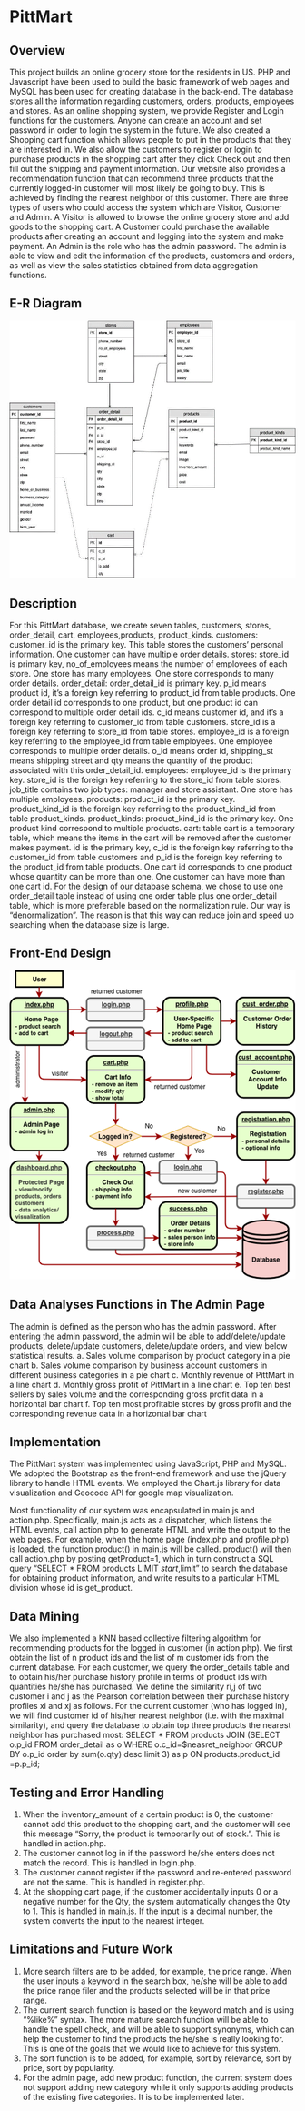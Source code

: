 # PittMart
## Overview
This project builds an online grocery store for the residents in US. PHP and Javascript have been used to build the basic framework of web pages and MySQL has been used for creating database in the back-end. The database stores all the information regarding customers, orders, products, employees and stores. As an online shopping system, we provide Register and Login functions for the customers. Anyone can create an account and set password in order to login the system in the future. We also created a Shopping cart function which allows people to put in the products that they are interested in. We also allow the customers to register or login to purchase products in the shopping cart after they click Check out and then fill out the shipping and payment information. Our website also provides a recommendation function that can recommend three products that the currently logged-in customer will most likely be going to buy. This is achieved by finding the nearest neighbor of this customer. There are three types of users who could access the system which are Visitor, Customer and Admin. A Visitor is allowed to browse the online grocery store and add goods to the shopping cart. A Customer could purchase the available products after creating an account and logging into the system and make payment. An Admin is the role who has the admin password. The admin is able to view and edit the information of the products, customers and orders, as well as view the sales statistics obtained from data aggregation functions. 
## E-R Diagram
![Image description](https://github.com/hanzheng0730/PittMart/blob/master/images/ERDiagram.png)
## Description
For this PittMart database, we create seven tables, customers, stores, order_detail, cart, employees,products, product_kinds.
customers: customer_id is the primary key. This table stores the customers’ personal information. One customer can have multiple order details.
stores: store_id is primary key, no_of_employees means the number of employees of each store. One store has many employees. One store corresponds to many order details.
order_detail: order_detail_id is primary key. p_id means product id, it’s a foreign key referring to product_id from table products. One order detail id corresponds to one product, but one product id can correspond to multiple order detail ids. c_id means customer id, and it’s a foreign key referring to customer_id from table customers. store_id is a foreign key referring to store_id from table stores. employee_id is a foreign key referring to the employee_id from table employees. One employee corresponds to multiple order details. o_id means order id, shipping_st means shipping street and qty means the quantity of the product associated with this order_detail_id.
employees: employee_id is the primary key. store_id is the foreign key referring to the store_id from table stores. job_title contains two job types: manager and store assistant. One store has multiple employees.
products: product_id is the primary key. product_kind_id is the foreign key referring to the product_kind_id from table product_kinds. 
product_kinds: product_kind_id is the primary key. One product kind correspond to multiple products.
cart: table cart is a temporary table, which means the items in the cart will be removed after the customer makes payment. id is the primary key, c_id is the foreign key referring to the customer_id from table customers and p_id is the foreign key referring to the product_id from table products. One cart id corresponds to one product whose quantity can be more than one. One customer can have more than one cart id.
For the design of our database schema, we chose to use one order_detail table instead of using one order table plus one order_detail table, which is more preferable based on the normalization rule. Our way is “denormalization”. The reason is that this way can reduce join and speed up searching when the database size is large.
## Front-End Design
![Image description](https://github.com/hanzheng0730/PittMart/blob/master/images/FrontEndDesign.png)
## Data Analyses Functions in The Admin Page
The admin is defined as the person who has the admin password. After entering the admin password, the admin will be able to add/delete/update products, delete/update customers, delete/update orders, and view below statistical results.
a.	Sales volume comparison by product category in a pie chart
b.	Sales volume comparison by business account customers in different business categories in a pie chart
c.	Monthly revenue of PittMart in a line chart
d.	Monthly gross profit of PittMart in a line chart
e.	Top ten best sellers by sales volume and the corresponding gross profit data in a horizontal bar chart
f.	Top ten most profitable stores by gross profit and the corresponding revenue data in a horizontal bar chart
## Implementation
The PittMart system was implemented using JavaScript, PHP and MySQL. We adopted the Bootstrap as the front-end framework and use the jQuery library to handle HTML events. We employed the Chart.js library for data visualization and Geocode API for google map visualization.

Most functionality of our system was encapsulated in main.js and action.php. Specifically, main.js acts as a dispatcher, which listens the HTML events, call action.php to generate HTML and write the output to the web pages.  For example, when the home page (index.php and profile.php) is loaded, the function product() in main.js will be called. product() will then call action.php by posting getProduct=1, which in turn construct a SQL query “SELECT * FROM products LIMIT $start,$limit” to search the database for obtaining product information, and write results to a particular HTML division whose id is get_product.
## Data Mining
We also implemented a KNN based collective filtering algorithm for recommending products for the logged in customer (in action.php). We first obtain the list of n product ids and the list of m customer ids from the current database. For each customer, we query the
order_details table and to obtain his/her purchase history profile in terms of product ids with quantities he/she has purchased. We define the similarity ri,j of two customer i and j as the Pearson correlation between their purchase history profiles xi and xj as follows. For the current customer (who has logged in), we will find customer id of his/her nearest neighbor (i.e. with the maximal
similarity), and query the database to obtain top three products the nearest neighbor has purchased most:
SELECT * FROM products JOIN (SELECT o.p_id  FROM order_detail as o WHERE
o.c_id=$neasret_neighbor GROUP BY o.p_id order by sum(o.qty) desc limit 3) as p
ON products.product_id =p.p_id;
## Testing and Error Handling 
1. When the inventory_amount of a certain product is 0, the customer cannot add this product to the shopping cart, and the customer will see this message “Sorry, the product is temporarily out of stock.”. This is handled in action.php.
2. The customer cannot log in if the password he/she enters does not match the record. This is handled in login.php.
3. The customer cannot register if the password and re-entered password are not the same. This is handled in register.php.
4. At the shopping cart page, if the customer accidentally inputs 0 or a negative number for the Qty, the system automatically changes the Qty to 1. This is handled in main.js. If the input is a decimal number, the system converts the input to the nearest integer.
## Limitations and Future Work
1. More search filters are to be added, for example, the price range. When the user inputs a keyword in the search box, he/she will be able to add the price range filer and the products selected will be in that price range. 
2. The current search function is based on the keyword match and is using “%like%” syntax. The more mature search function will be able to handle the spell check, and will be able to support synonyms, which can help the customer to find the products the he/she is really looking for. This is one of the goals that we would like to achieve for this system.
3. The sort function is to be added, for example, sort by relevance, sort by price, sort by popularity.
4. For the admin page, add new product function, the current system does not support adding new category while it only supports adding products of the existing five categories. It is to be implemented later.

